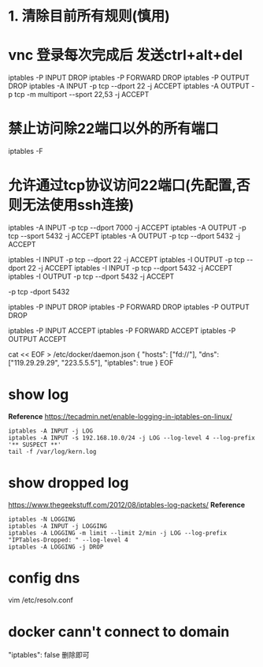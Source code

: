 # 1. 清除目前所有规则(慎用)
# vnc 登录每次完成后 发送ctrl+alt+del
iptables -P INPUT DROP
iptables -P FORWARD DROP
iptables -P OUTPUT DROP
iptables -A INPUT -p tcp --dport 22 -j ACCEPT
iptables -A OUTPUT -p tcp -m multiport --sport 22,53 -j ACCEPT
# 禁止访问除22端口以外的所有端口
iptables -F
# 允许通过tcp协议访问22端口(先配置,否则无法使用ssh连接)


iptables -A INPUT -p tcp --dport 7000 -j ACCEPT
iptables -A OUTPUT -p tcp --sport 5432  -j ACCEPT
iptables -A OUTPUT -p tcp --dport 5432  -j ACCEPT

iptables -I INPUT -p tcp --dport 22  -j ACCEPT
iptables -I OUTPUT -p tcp --dport 22  -j ACCEPT
iptables -I INPUT -p tcp --dport 5432  -j ACCEPT
iptables -I OUTPUT -p tcp --dport 5432  -j ACCEPT

-p tcp -dport 5432


iptables -P INPUT DROP
iptables -P FORWARD DROP
iptables -P OUTPUT DROP

iptables -P INPUT ACCEPT
iptables -P FORWARD ACCEPT
iptables -P OUTPUT ACCEPT

cat << EOF > /etc/docker/daemon.json
{
  "hosts": ["fd://"],
  "dns": ["119.29.29.29", "223.5.5.5"],
  "iptables": true
}
EOF

# show log
**Reference**
https://tecadmin.net/enable-logging-in-iptables-on-linux/
```
iptables -A INPUT -j LOG
iptables -A INPUT -s 192.168.10.0/24 -j LOG --log-level 4 --log-prefix '** SUSPECT **'
tail -f /var/log/kern.log
```

# show dropped log
https://www.thegeekstuff.com/2012/08/iptables-log-packets/ 
**Reference**
```
iptables -N LOGGING
iptables -A INPUT -j LOGGING
iptables -A LOGGING -m limit --limit 2/min -j LOG --log-prefix "IPTables-Dropped: " --log-level 4
iptables -A LOGGING -j DROP
```

# config dns
vim /etc/resolv.conf  

# docker cann't connect to domain
"iptables": false 删除即可